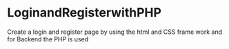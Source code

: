 # LoginandRegisterwithPHP
Create a login and register page by using the html and CSS frame work and for Backend the PHP is used
